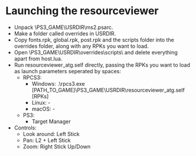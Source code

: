 # Launching the resourceviewer
- Unpack \PS3_GAME\USRDIR\ms2.psarc.
- Make a folder called overrides in USRDIR.
- Copy fonts.rpk, global.rpk, post.rpk and the scripts folder into the overrides folder, along with any RPKs you want to load.
- Open \PS3_GAME\USRDIR\overrides\scripts\ and delete everything apart from host.lua.
- Run resourceviewer_atg.self directly, passing the RPKs you want to load as launch parameters seperated by spaces:
  - RPCS3:
    - Windows: .\rpcs3.exe [PATH_TO_GAME]\PS3_GAME\USRDIR\resourceviewer_atg.self [RPKs]
    - Linux: -
    - macOS: -
  - PS3:
    - Target Manager
- Controls:
  - Look around: Left Stick
  - Pan: L2 + Left Stick
  - Zoom: Right Stick Up/Down
